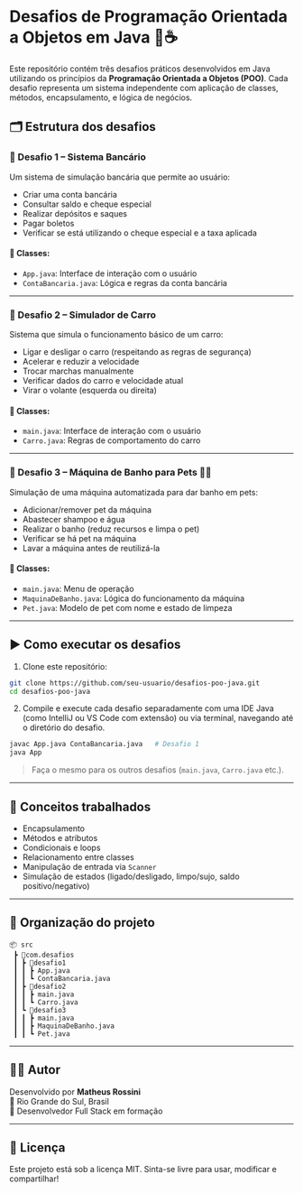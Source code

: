 # Desafios de Programação Orientada a Objetos em Java 🧠☕️

Este repositório contém três desafios práticos desenvolvidos em Java utilizando os princípios da **Programação Orientada a Objetos (POO)**. Cada desafio representa um sistema independente com aplicação de classes, métodos, encapsulamento, e lógica de negócios.

## 🗂 Estrutura dos desafios

### 🔹 Desafio 1 – Sistema Bancário

Um sistema de simulação bancária que permite ao usuário:

- Criar uma conta bancária
- Consultar saldo e cheque especial
- Realizar depósitos e saques
- Pagar boletos
- Verificar se está utilizando o cheque especial e a taxa aplicada

#### 🧱 Classes:
- `App.java`: Interface de interação com o usuário
- `ContaBancaria.java`: Lógica e regras da conta bancária

---

### 🔹 Desafio 2 – Simulador de Carro

Sistema que simula o funcionamento básico de um carro:

- Ligar e desligar o carro (respeitando as regras de segurança)
- Acelerar e reduzir a velocidade
- Trocar marchas manualmente
- Verificar dados do carro e velocidade atual
- Virar o volante (esquerda ou direita)

#### 🧱 Classes:
- `main.java`: Interface de interação com o usuário
- `Carro.java`: Regras de comportamento do carro

---

### 🔹 Desafio 3 – Máquina de Banho para Pets 🐶🐱

Simulação de uma máquina automatizada para dar banho em pets:

- Adicionar/remover pet da máquina
- Abastecer shampoo e água
- Realizar o banho (reduz recursos e limpa o pet)
- Verificar se há pet na máquina
- Lavar a máquina antes de reutilizá-la

#### 🧱 Classes:
- `main.java`: Menu de operação
- `MaquinaDeBanho.java`: Lógica do funcionamento da máquina
- `Pet.java`: Modelo de pet com nome e estado de limpeza

---

## ▶️ Como executar os desafios

1. Clone este repositório:

```bash
git clone https://github.com/seu-usuario/desafios-poo-java.git
cd desafios-poo-java
```

2. Compile e execute cada desafio separadamente com uma IDE Java (como IntelliJ ou VS Code com extensão) ou via terminal, navegando até o diretório do desafio.

```bash
javac App.java ContaBancaria.java   # Desafio 1
java App
```

> Faça o mesmo para os outros desafios (`main.java`, `Carro.java` etc.).

---

## 🧠 Conceitos trabalhados

- Encapsulamento
- Métodos e atributos
- Condicionais e loops
- Relacionamento entre classes
- Manipulação de entrada via `Scanner`
- Simulação de estados (ligado/desligado, limpo/sujo, saldo positivo/negativo)

---

## 📁 Organização do projeto

```
📦 src
 ┣ 📂com.desafios
 ┃ ┣ 📂desafio1
 ┃ ┃ ┣ App.java
 ┃ ┃ ┗ ContaBancaria.java
 ┃ ┣ 📂desafio2
 ┃ ┃ ┣ main.java
 ┃ ┃ ┗ Carro.java
 ┃ ┗ 📂desafio3
 ┃ ┃ ┣ main.java
 ┃ ┃ ┣ MaquinaDeBanho.java
 ┃ ┃ ┗ Pet.java
```

---

## 👨‍💻 Autor

Desenvolvido por **Matheus Rossini**  
📍 Rio Grande do Sul, Brasil  
💼 Desenvolvedor Full Stack em formação

---

## 📜 Licença

Este projeto está sob a licença MIT. Sinta-se livre para usar, modificar e compartilhar!
